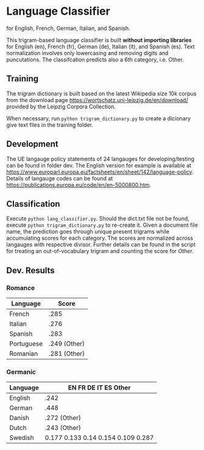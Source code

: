 # Language Classifier
for English, French, German, Italian, and Spanish.

This trigram-based language classifier is built **without importing libraries** for English (en), French (fr), German (de), Italian (it), and Spanish (es). Text normalization involves only lowercasing and removing digits and puncutations. The classifcation predicts also a 6th category, i.e. Other. 

## Training
The trigram dictionary is built based on 
the latest Wikipedia size 10k corpus from the download page
https://wortschatz.uni-leipzig.de/en/download/
provided by the Leipzig Corpora Collection.

When necessary, run ```python trigram_dictionary.py``` to create a dicionary give text files in the training folder.

## Development
The UE langauge policy statements of 24 langauges for developing/testing can be found in folder dev. 
The English version for example is available at https://www.europarl.europa.eu/factsheets/en/sheet/142/language-policy. Details of langauge codes can be found at https://publications.europa.eu/code/en/en-5000800.htm.

## Classification
Execute ```python lang_classifier.py```.
Should the dict.txt file not be found, execute ```python trigram_dictionary.py``` to re-create it.
Given a document file name, the prediction goes through unique present trigrams while accumulating scores for each category.
The scores are normalized across langauges with respective divisor. Further details can be found in the script for treating an out-of-vocabulary trigram and counting the score for *Other*.

## Dev. Results

### Romance
| Language  | Score |
| ------------- | ------------- |
| French  | .285 |
| Italian  | .276 |
| Spanish | .283 |
| Portuguese | .249 (Other) |
| Romanian | .281 (Other) |

### Germanic
| Language  | EN      FR      DE      IT      ES      Other |
| ------------- | ------------- |
| English  | .242 |
| German  | .448 |
| Danish | .272 (Other) |
| Dutch | .243 (Other) |
| Swedish | 0.177   0.133   0.14    0.154   0.109   0.287 |

